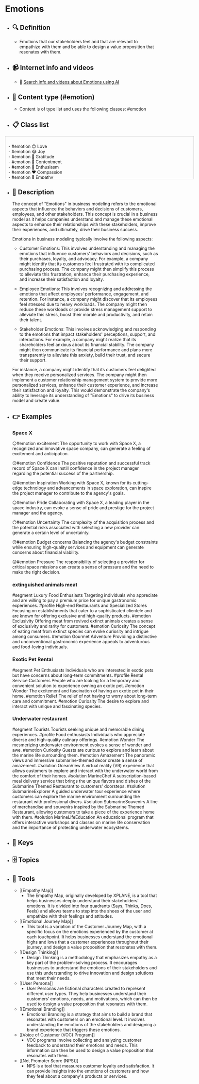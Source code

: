 # Emotions
- ## 🔍 Definition
  - Emotions that our stakeholders feel and that are relevant to empathize with them and be able to design a value proposition that resonates with them.
- ## 📹 Internet info and videos
  - 🤖 [Search info and videos about Emotions using AI](https://www.perplexity.ai/search?q=videos+about+Emotions:+Emotions+that+our+stakeholders+feel+and+that+are+relevant+to+empathize+with+them+and+be+able+to+design+a+value+proposition+that+resonates+with+them.
)
- ## 📰 Content type (#emotion)
  - Content is of type list and uses the following classes: #emotion

- ## 📋 Class list

<div style='max-height: 120px; overflow-y: auto; border: 1px solid #ccc; padding: 10px; width: 600px;'>
  <ul style='list-style-type: none; padding-left: 0;'>


<li>- #emotion  😍  Love</li>
<li>- #emotion  😂  Joy</li>
<li>- #emotion  🙏  Gratitude</li>
<li>- #emotion  🧘  Contentment</li>
<li>- #emotion  🤩  Enthusiasm</li>
<li>- #emotion  ❤️  Compassion</li>
<li>- #emotion  🤝  Empathy</li>
<li>- #emotion  💔  Sympathy</li>
<li>- #emotion  🤞  Hope</li>
<li>- #emotion  🏆  Pride</li>
<li>- #emotion  🤯  Awe</li>
<li>- #emotion  🤔  Curiosity</li>
<li>- #emotion  🤪  Excitement</li>
<li>- #emotion  🤝  Trust</li>
<li>- #emotion  😲  Surprise</li>
<li>- #emotion  🔜  Anticipation</li>
<li>- #emotion  🤷  Confusion</li>
<li>- #emotion  😕  Ambivalence</li>
<li>- #emotion  🥱  Boredom</li>
<li>- #emotion  🕰️  Nostalgia</li>
<li>- #emotion  😩  Disappointment</li>
<li>- #emotion  😔  Loneliness</li>
<li>- #emotion  🤫  Envy</li>
<li>- #emotion  😰  Anxiety</li>
<li>- #emotion  🥺  Shame</li>
<li>- #emotion  😳  Guilt</li>
<li>- #emotion  😔  Sadness</li>
<li>- #emotion  🤬  Resentment</li>
<li>- #emotion  🤨  Jealousy</li>
<li>- #emotion  😞  Regret</li>
<li>- #emotion  😫  Frustration</li>
<li>- #emotion  😠  Anger</li>
<li>- #emotion  😨  Fear</li>
<li>- #emotion  🤢  Disgust</li>
<li>- #emotion  💀  Pity</li>
<li>- #emotion  😵  Overwhelm</li>

  </ul>
</div>

- ## 📖 Description
  The concept of "Emotions" in business modeling refers to the emotional aspects that influence the behaviors and decisions of customers, employees, and other stakeholders. This concept is crucial in a business model as it helps companies understand and manage these emotional aspects to enhance their relationships with these stakeholders, improve their experiences, and ultimately, drive their business success.
  
  Emotions in business modeling typically involve the following aspects:
  
  - Customer Emotions: This involves understanding and managing the emotions that influence customers' behaviors and decisions, such as their purchases, loyalty, and advocacy. For example, a company might identify that its customers feel frustrated with its complicated purchasing process. The company might then simplify this process to alleviate this frustration, enhance their purchasing experience, and increase their satisfaction and loyalty.
  
  - Employee Emotions: This involves recognizing and addressing the emotions that affect employees' performance, engagement, and retention. For instance, a company might discover that its employees feel stressed due to heavy workloads. The company might then reduce these workloads or provide stress management support to alleviate this stress, boost their morale and productivity, and retain their talent.
  
  - Stakeholder Emotions: This involves acknowledging and responding to the emotions that impact stakeholders' perceptions, support, and interactions. For example, a company might realize that its shareholders feel anxious about its financial stability. The company might then communicate its financial performance and plans more transparently to alleviate this anxiety, build their trust, and secure their support.
  
  For instance, a company might identify that its customers feel delighted when they receive personalized services. The company might then implement a customer relationship management system to provide more personalized services, enhance their customer experience, and increase their satisfaction and loyalty. This would demonstrate the company's ability to leverage its understanding of "Emotions" to drive its business model and create value.
- ## 👉 Examples
  ### Space X
  😐#emotion excitement
  The opportunity to work with Space X, a recognized and innovative space company, can generate a feeling of excitement and anticipation.
  
  😐#emotion Confidence
  The positive reputation and successful track record of Space X can instill confidence in the project manager regarding the potential success of the partnership.
  
  😐#emotion Inspiration
  Working with Space X, known for its cutting-edge technology and advancements in space exploration, can inspire the project manager to contribute to the agency's goals.
  
  😐#emotion Pride
  Collaborating with Space X, a leading player in the space industry, can evoke a sense of pride and prestige for the project manager and the agency.
  
  😐#emotion Uncertainty
  The complexity of the acquisition process and the potential risks associated with selecting a new provider can generate a certain level of uncertainty.
  
  😐#emotion Budget concerns
  Balancing the agency's budget constraints while ensuring high-quality services and equipment can generate concerns about financial viability.
  
  😐#emotion Pressure
  The responsibility of selecting a provider for critical space missions can create a sense of pressure and the need to make the right decision.
  
  ### 
  
  ### extinguished animals meat
  #segment Luxury Food Enthusiasts
  	Targeting individuals who appreciate and are willing to pay a premium price for unique gastronomic experiences.
  #profile High-end Restaurants and Specialized Stores
  	Focusing on establishments that cater to a sophisticated clientele and are known for offering exclusive and high-quality products.
  #emotion Exclusivity
  	Offering meat from revived extinct animals creates a sense of exclusivity and rarity for customers.
  #emotion Curiosity
  	The concept of eating meat from extinct species can evoke curiosity and intrigue among consumers.
  #emotion Gourmet Adventure
  	Providing a distinctive and unconventional gastronomic experience appeals to adventurous and food-loving individuals.
  ### Exotic Pet Rental
  #segment Pet Enthusiasts
  	Individuals who are interested in exotic pets but have concerns about long-term commitments.
  #profile Rental Service Customers
  	People who are looking for a temporary and convenient solution to experience owning an exotic pet.
  #emotion Wonder
  	The excitement and fascination of having an exotic pet in their home.
  #emotion Relief
  	The relief of not having to worry about long-term care and commitment.
  #emotion Curiosity
  	The desire to explore and interact with unique and fascinating species.
  ### Underwater restaurant
  #segment Tourists
  	Tourists seeking unique and memorable dining experiences.
  #profile Food enthusiasts
  	Individuals who appreciate diverse and high-quality culinary offerings.
  #emotion Wonder
  	The mesmerizing underwater environment evokes a sense of wonder and awe.
  #emotion Curiosity
  	Guests are curious to explore and learn about the marine life surrounding them.
  #emotion Amazement
  	The panoramic views and immersive submarine-themed decor create a sense of amazement.
  #solution OceanView
  	A virtual reality (VR) experience that allows customers to explore and interact with the underwater world from the comfort of their homes.
  #solution MarineChef
  	A subscription-based meal delivery service that brings the unique flavors and dishes of the Submarine Themed Restaurant to customers' doorsteps.
  #solution SubmarineExplorer
  	A guided underwater tour experience where customers can explore the marine environment surrounding the restaurant with professional divers.
  #solution SubmarineSouvenirs
  	A line of merchandise and souvenirs inspired by the Submarine Themed Restaurant, allowing customers to take a piece of the experience home with them.
  #solution MarineLifeEducation
  	An educational program that offers interactive workshops and classes on marine life conservation and the importance of protecting underwater ecosystems.
- ## 🔑 Keys
  
- ## 🗄️ Topics
  
- ## 🧰 Tools
  - [[Empathy Map]]
    - The Empathy Map, originally developed by XPLANE, is a tool that helps businesses deeply understand their stakeholders' emotions. It is divided into four quadrants (Says, Thinks, Does, Feels) and allows teams to step into the shoes of the user and empathize with their feelings and attitudes.
  - [[Emotional Journey Map]]
    - This tool is a variation of the Customer Journey Map, with a specific focus on the emotions experienced by the customer at each touchpoint. It helps businesses understand the emotional highs and lows that a customer experiences throughout their journey, and design a value proposition that resonates with them.
  - [[Design Thinking]]
    - Design Thinking is a methodology that emphasizes empathy as a key part of the problem-solving process. It encourages businesses to understand the emotions of their stakeholders and use this understanding to drive innovation and design solutions that meet their needs.
  - [[User Persona]]
    - User Personas are fictional characters created to represent different user types. They help businesses understand their customers' emotions, needs, and motivations, which can then be used to design a value proposition that resonates with them.
  - [[Emotional Branding]]
    - Emotional Branding is a strategy that aims to build a brand that resonates with customers on an emotional level. It involves understanding the emotions of the stakeholders and designing a brand experience that triggers these emotions.
  - [[Voice of Customer (VOC) Program]]
    - VOC programs involve collecting and analyzing customer feedback to understand their emotions and needs. This information can then be used to design a value proposition that resonates with them.
  - [[Net Promoter Score (NPS)]]
    - NPS is a tool that measures customer loyalty and satisfaction. It can provide insights into the emotions of customers and how they feel about a company's products or services.
